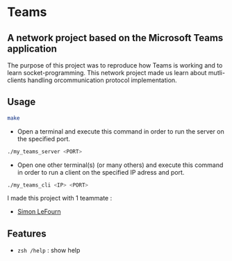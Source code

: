 # Teams

## A network project based on the Microsoft Teams application

The purpose of this project was to reproduce how Teams is working and to learn socket-programming.
This network project made us learn about mutli-clients handling orcommunication protocol implementation.

## Usage
``` zsh
make
```

- Open a terminal and execute this command in order to run the server on the specified port.
``` zsh
./my_teams_server <PORT>
```
- Open one other terminal(s) (or many others) and execute this command in order to run a client on the specified IP adress and port.
``` zsh
./my_teams_cli <IP> <PORT>
```
I made this project with 1 teammate :
- [Simon LeFourn](https://github.com/simlf)

## Features
- ``` zsh /help ``` : show help
